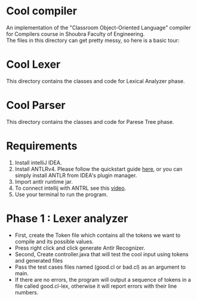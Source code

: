 # Cool compiler 
 An implementation of the "Classroom Object-Oriented Language" compiler for Compilers course in Shoubra Faculty of Engineering.  
The files in this directory can get pretty messy, so here is a basic tour:
# Cool Lexer
 
This directory contains the classes and code for Lexical Analyzer phase. 

# Cool Parser
 
This directory contains the classes and code for Parese Tree phase. 
# Requirements 

 1. Install intelliJ IDEA.
 2. Install ANTLRv4. Please follow the quickstart guide [here](https://www.antlr.org/), or you can simply install ANTLR from IDEA's plugin manager. 
 3. Import antlr runtime jar.
 4. To connect intellij with ANTRL see this [video](https://www.youtube.com/watch?v=rCFMKUtN7rM&feature=emb_logo).
 5. Use your terminal to run the program.


# **Phase 1 : Lexer analyzer**

-   First, create the Token file which contains all the tokens we want to compile and its possible values.
-   Press right click and click generate Antlr Recognizer.
-   Second, Create controller.java that will test the cool input using tokens and generated files
-   Pass the test cases files named (good.cl or bad.cl) as an argument to main.
-   If there are no errors, the program will output a sequence of tokens in a file called good.cl-lex, otherwise it will report errors with their line numbers.













